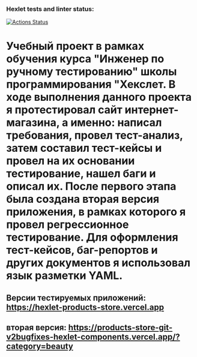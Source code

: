 ### Hexlet tests and linter status:
[![Actions Status](https://github.com/AntonyDn/qa-engineer-project-84/actions/workflows/hexlet-check.yml/badge.svg)](https://github.com/AntonyDn/qa-engineer-project-84/actions)
# Учебный проект в рамках обучения курса "Инженер по ручному тестированию" школы программирования "Хекслет. В ходе выполнения данного проекта я протестировал сайт интернет-магазина, а именно: написал требования, провел тест-анализ, затем составил тест-кейсы и провел на их основании тестирование, нашел баги и описал их. После первого этапа была создана вторая версия приложения, в рамках которого я провел регрессионное тестирование. Для оформления тест-кейсов, баг-репортов и других документов я использовал язык разметки YAML.
## Версии тестируемых приложений: https://hexlet-products-store.vercel.app
## вторая версия: https://products-store-git-v2bugfixes-hexlet-components.vercel.app/?category=beauty
